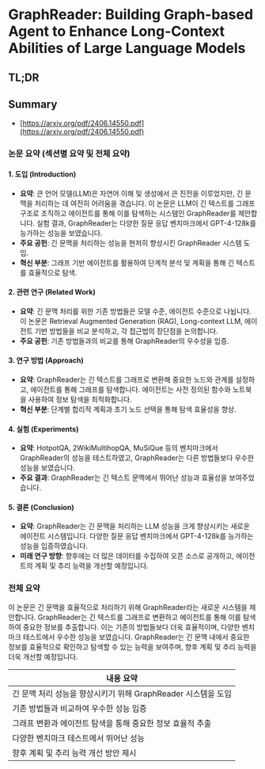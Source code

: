# GraphReader: Building Graph-based Agent to Enhance Long-Context Abilities of Large Language Models
## TL;DR
## Summary
- [https://arxiv.org/pdf/2406.14550.pdf](https://arxiv.org/pdf/2406.14550.pdf)

### 논문 요약 (섹션별 요약 및 전체 요약)

#### 1. 도입 (Introduction)
- **요약**: 큰 언어 모델(LLM)은 자연어 이해 및 생성에서 큰 진전을 이루었지만, 긴 문맥을 처리하는 데 여전히 어려움을 겪습니다. 이 논문은 LLM이 긴 텍스트를 그래프 구조로 조직하고 에이전트를 통해 이를 탐색하는 시스템인 GraphReader를 제안합니다. 실험 결과, GraphReader는 다양한 질문 응답 벤치마크에서 GPT-4-128k를 능가하는 성능을 보였습니다.
- **주요 공헌**: 긴 문맥을 처리하는 성능을 현저히 향상시킨 GraphReader 시스템 도입.
- **혁신 부분**: 그래프 기반 에이전트를 활용하여 단계적 분석 및 계획을 통해 긴 텍스트를 효율적으로 탐색.

#### 2. 관련 연구 (Related Work)
- **요약**: 긴 문맥 처리를 위한 기존 방법들은 모델 수준, 에이전트 수준으로 나뉩니다. 이 논문은 Retrieval Augmented Generation (RAG), Long-context LLM, 에이전트 기반 방법들을 비교 분석하고, 각 접근법의 장단점을 논의합니다.
- **주요 공헌**: 기존 방법들과의 비교를 통해 GraphReader의 우수성을 입증.

#### 3. 연구 방법 (Approach)
- **요약**: GraphReader는 긴 텍스트를 그래프로 변환해 중요한 노드와 관계를 설정하고, 에이전트를 통해 그래프를 탐색합니다. 에이전트는 사전 정의된 함수와 노트북을 사용하여 정보 탐색을 최적화합니다.
- **혁신 부분**: 단계별 합리적 계획과 초기 노드 선택을 통해 탐색 효율성을 향상.

#### 4. 실험 (Experiments)
- **요약**: HotpotQA, 2WikiMultihopQA, MuSiQue 등의 벤치마크에서 GraphReader의 성능을 테스트하였고, GraphReader는 다른 방법들보다 우수한 성능을 보였습니다.
- **주요 결과**: GraphReader는 긴 텍스트 문맥에서 뛰어난 성능과 효율성을 보여주었습니다.

#### 5. 결론 (Conclusion)
- **요약**: GraphReader는 긴 문맥을 처리하는 LLM 성능을 크게 향상시키는 새로운 에이전트 시스템입니다. 다양한 질문 응답 벤치마크에서 GPT-4-128k를 능가하는 성능을 입증하였습니다.
- **미래 연구 방향**: 향후에는 더 많은 데이터를 수집하여 오픈 소스로 공개하고, 에이전트의 계획 및 추리 능력을 개선할 예정입니다.

### 전체 요약

이 논문은 긴 문맥을 효율적으로 처리하기 위해 GraphReader라는 새로운 시스템을 제안합니다. GraphReader는 긴 텍스트를 그래프로 변환하고 에이전트를 통해 이를 탐색하여 중요한 정보를 추출합니다. 이는 기존의 방법들보다 더욱 효율적이며, 다양한 벤치마크 테스트에서 우수한 성능을 보였습니다. GraphReader는 긴 문맥 내에서 중요한 정보를 효율적으로 확인하고 탐색할 수 있는 능력을 보여주며, 향후 계획 및 추리 능력을 더욱 개선할 예정입니다.

| **내용 요약** |
| ------------- |
| 긴 문맥 처리 성능을 향상시키기 위해 GraphReader 시스템을 도입 |
| 기존 방법들과 비교하여 우수한 성능 입증 |
| 그래프 변환과 에이전트 탐색을 통해 중요한 정보 효율적 추출 |
| 다양한 벤치마크 테스트에서 뛰어난 성능 |
| 향후 계획 및 추리 능력 개선 방안 제시 |